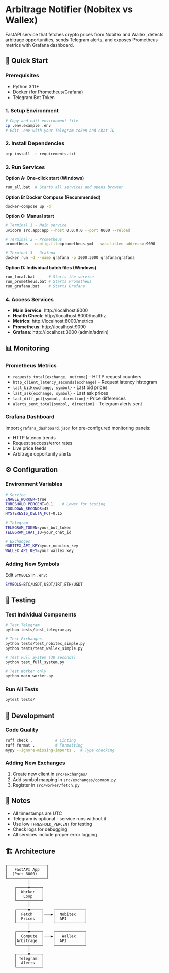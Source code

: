 # Arbitrage Notifier (Nobitex vs Wallex)

FastAPI service that fetches crypto prices from Nobitex and Wallex, detects arbitrage opportunities, sends Telegram alerts, and exposes Prometheus metrics with Grafana dashboard.

## 🚀 Quick Start

### Prerequisites

- Python 3.11+
- Docker (for Prometheus/Grafana)
- Telegram Bot Token

### 1. Setup Environment

```bash
# Copy and edit environment file
cp .env.example .env
# Edit .env with your Telegram token and chat ID
```

### 2. Install Dependencies

```bash
pip install -r requirements.txt
```

### 3. Run Services

**Option A: One-click start (Windows)**

```bash
run_all.bat  # Starts all services and opens browser
```

**Option B: Docker Compose (Recommended)**

```bash
docker-compose up -d
```

**Option C: Manual start**

```bash
# Terminal 1 - Main service
uvicorn src.app:app --host 0.0.0.0 --port 8000 --reload

# Terminal 2 - Prometheus
prometheus --config.file=prometheus.yml --web.listen-address=:9090

# Terminal 3 - Grafana
docker run -d --name grafana -p 3000:3000 grafana/grafana
```

**Option D: Individual batch files (Windows)**

```bash
run_local.bat      # Starts the service
run_prometheus.bat # Starts Prometheus
run_grafana.bat    # Starts Grafana
```

### 4. Access Services

- **Main Service**: http://localhost:8000
- **Health Check**: http://localhost:8000/healthz
- **Metrics**: http://localhost:8000/metrics
- **Prometheus**: http://localhost:9090
- **Grafana**: http://localhost:3000 (admin/admin)

## 📊 Monitoring

### Prometheus Metrics

- `requests_total{exchange, outcome}` - HTTP request counters
- `http_client_latency_seconds{exchange}` - Request latency histogram
- `last_bid{exchange, symbol}` - Last bid prices
- `last_ask{exchange, symbol}` - Last ask prices
- `last_diff_pct{symbol, direction}` - Price differences
- `alerts_sent_total{symbol, direction}` - Telegram alerts sent

### Grafana Dashboard

Import `grafana_dashboard.json` for pre-configured monitoring panels:

- HTTP latency trends
- Request success/error rates
- Live price feeds
- Arbitrage opportunity alerts

## ⚙️ Configuration

### Environment Variables

```bash
# Service
ENABLE_WORKER=true
THRESHOLD_PERCENT=0.1    # Lower for testing
COOLDOWN_SECONDS=45
HYSTERESIS_DELTA_PCT=0.15

# Telegram
TELEGRAM_TOKEN=your_bot_token
TELEGRAM_CHAT_ID=your_chat_id

# Exchanges
NOBITEX_API_KEY=your_nobitex_key
WALLEX_API_KEY=your_wallex_key
```

### Adding New Symbols

Edit `SYMBOLS` in `.env`:

```bash
SYMBOLS=BTC/USDT,USDT/IRT,ETH/USDT
```

## 🧪 Testing

### Test Individual Components

```bash
# Test Telegram
python tests/test_telegram.py

# Test Exchanges
python tests/test_nobitex_simple.py
python tests/test_wallex_simple.py

# Test Full System (30 seconds)
python test_full_system.py

# Test Worker only
python main_worker.py
```

### Run All Tests

```bash
pytest tests/
```

## 🔧 Development

### Code Quality

```bash
ruff check .          # Linting
ruff format .         # Formatting
mypy --ignore-missing-imports .  # Type checking
```

### Adding New Exchanges

1. Create new client in `src/exchanges/`
2. Add symbol mapping in `src/exchanges/common.py`
3. Register in `src/worker/fetch.py`

## 📝 Notes

- All timestamps are UTC
- Telegram is optional - service runs without it
- Use low `THRESHOLD_PERCENT` for testing
- Check logs for debugging
- All services include proper error logging

## 🏗️ Architecture

```
┌─────────────────┐
│   FastAPI App   │
│  (Port 8000)    │
└─────────┬───────┘
          │
    ┌─────▼─────┐
    │  Worker   │
    │   Loop    │
    └─────┬─────┘
          │
    ┌─────▼─────┐    ┌─────────────┐
    │  Fetch    │───▶│  Nobitex    │
    │  Prices   │    │  API        │
    └─────┬─────┘    └─────────────┘
          │
    ┌─────▼─────┐    ┌─────────────┐
    │  Compute  │───▶│   Wallex    │
    │Arbitrage  │    │  API        │
    └─────┬─────┘    └─────────────┘
          │
    ┌─────▼─────┐
    │ Telegram  │
    │  Alerts   │
    └───────────┘
```
